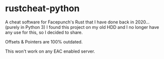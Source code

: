 # rustcheat-python
A cheat software for Facepunch's Rust that I have done back in 2020... (purely in Python 3) I found this project on my old HDD and I no longer have any use for this, so I decided to share.

Offsets & Pointers are 100% outdated.

This won't work on any EAC enabled server.
